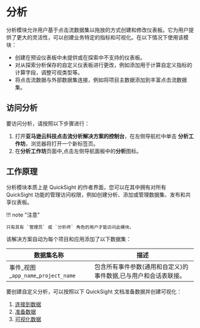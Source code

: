 # 分析

分析模块允许用户基于点击流数据集以拖放的方式创建和修改仪表板。它为用户提供了更大的灵活性，可以创建业务特定的指标和可视化。在以下情况下使用该模块：

- 创建在预设仪表板中未提供或在探索中不支持的仪表板。
- 对从探索分析保存的自定义仪表板进行更改，例如添加用于计算自定义指标的计算字段，调整可视类型等。
- 将点击流数据与外部数据集连接，例如将项目主数据添加到丰富点击流数据集。

## 访问分析

要访问分析，请按照以下步骤进行：

1. 打开**亚马逊云科技点击流分析解决方案的控制台**，在左侧导航栏中单击 **分析工作坊**，浏览器将打开一个新标签页。
2. 在**分析工作坊**页面中,点击左侧导航面板中的**分析**图标。


## 工作原理
分析模块本质上是 QuickSight 的作者界面，您可以在其中拥有对所有 QuickSight 功能的管理访问权限，例如创建分析、添加或管理数据集、发布和共享仪表板。

!!! note "注意"

    只有具有 `管理员` 或 `分析师` 角色的用户才能访问此模块。

该解决方案自动为每个项目和应用添加了以下数据集：

| 数据集名称 | 描述 |
|-------------|------|
|事件_视图_`app_name`_`project_name`|包含所有事件参数(通用和自定义)的事件数据,已与用户和会话表联接。|


要创建自定义分析，可以按照以下 QuickSight 文档准备数据并创建可视化：

1. [连接到数据](https://docs.aws.amazon.com/quicksight/latest/user/working-with-data.html)
2. [准备数据](https://docs.aws.amazon.com/quicksight/latest/user/preparing-data.html)
3. [可视化数据](https://docs.aws.amazon.com/quicksight/latest/user/working-with-visuals.html)
